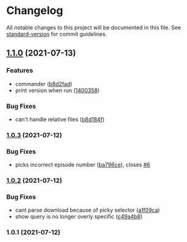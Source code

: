 # Changelog

All notable changes to this project will be documented in this file. See [standard-version](https://github.com/conventional-changelog/standard-version) for commit guidelines.

## [1.1.0](https://github.com/grbull/subfinder/compare/v1.0.3...v1.1.0) (2021-07-13)


### Features

* commander ([b8d2fad](https://github.com/grbull/subfinder/commit/b8d2fad37cceba5c75a9e3063563e265add691cc))
* print version when run ([1400358](https://github.com/grbull/subfinder/commit/1400358275e387aa38c94a1e9726802e871e09b8))


### Bug Fixes

* can't handle relative files ([b8d184f](https://github.com/grbull/subfinder/commit/b8d184fba80dc6b42d03055f89ae3a463f997d06))

### [1.0.3](https://github.com/grbull/subfinder/compare/v1.0.2...v1.0.3) (2021-07-12)


### Bug Fixes

* picks incorrect episode number ([ba796ce](https://github.com/grbull/subfinder/commit/ba796cef4a3fb69d4263d7e5e307842a395d6b4a)), closes [#6](https://github.com/grbull/subfinder/issues/6)

### [1.0.2](https://github.com/grbull/subfinder/compare/v1.0.1...v1.0.2) (2021-07-12)


### Bug Fixes

* cant parse download because of picky selector ([a1f09ca](https://github.com/grbull/subfinder/commit/a1f09ca30c1cde6e33076d28ff2cb048c164ddb2))
* show query is no longer overly specific ([c49a4b8](https://github.com/grbull/subfinder/commit/c49a4b830f754633681db396509f6c0f55f904b5))

### 1.0.1 (2021-07-12)
